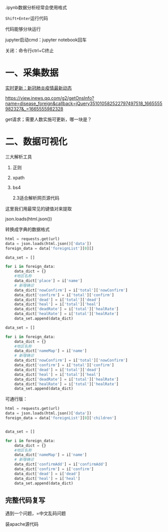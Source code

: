 .ipynb数据分析经常会使用格式

`Shift+Enter`运行代码

代码能够分块运行

jupyter启动cmd：jupyter notebook回车

关闭：命令行ctrl+C终止

# 一、采集数据

[实时更新：新冠肺炎疫情最新动态](https://news.qq.com/zt2020/page/feiyan.htm#/)

https://view.inews.qq.com/g2/getOnsInfo?name=disease_foreign&callback=jQuery351010582522797497518_1665555982327&_=1665555982328

get请求；需要人数实施可更新，哪一块是？

# 二、数据可视化

三大解析工具

1. 正则

2. xpath

3. bs4
   
   2.3适合解析网页源代码

这里我们用最常见的键值对来提取

json.loads(html.json())

转换成字典的数据格式

```python
html = requests.get(url)
data = json.loads(html.json()['data'])
foreign_data = data['foreignList'][0][]

data_set = []

for i in foreign_data:
    data_dict = {}
    #地区名称
    data_dict['place'] = i['name']
    # 新增确诊
    data_dict['nowConfirm'] = i['total']['nowConfirm']
    data_dict['confirm'] = i['total']['confirm']
    data_dict['dead'] = i['total']['dead']
    data_dict['heal'] = i['total']['heal']
    data_dict['deadRate'] = i['total']['healRate']
    data_dict['healRate'] = i['total']['healRate']
    data_set.append(data_dict)
```

```python
data_set = []

for i in foreign_data:
    data_dict = {}
    #地区名称
    data_dict['nameMap'] = i['name']
    # 新增确诊
    data_dict['nowConfirm'] = i['total']['nowConfirm']
    data_dict['confirm'] = i['total']['confirm']
    data_dict['dead'] = i['total']['dead']
    data_dict['heal'] = i['total']['heal']
    data_dict['deadRate'] = i['total']['healRate']
    data_dict['healRate'] = i['total']['healRate']
    data_set.append(data_dict)
```

可通行版：

```python
html = requests.get(url)
data = json.loads(html.json()['data'])
foreign_data = data['foreignList'][0]['children']


data_set = []

for i in foreign_data:
    data_dict = {}
    #地区名称
    data_dict['nameMap'] = i['name']
    # 新增确诊
    data_dict['confirmAdd'] = i['confirmAdd']
    data_dict['confirm'] = i['confirm']
    data_dict['dead'] = i['dead']
    data_dict['heal'] = i['heal']
    data_set.append(data_dict)
```

## 完整代码复写

遇到一个问题，=中文乱码问题



装apache源代码
